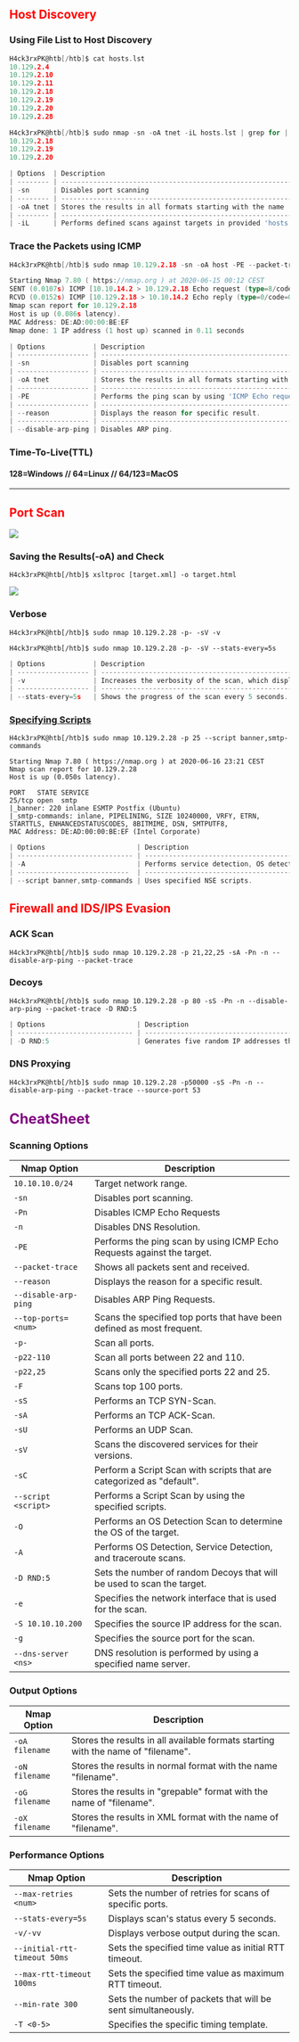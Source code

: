 ## <span style=color:red>**Host Discovery**</span>
### Using File List to Host Discovery
```go
H4ck3rxPK@htb[/htb]$ cat hosts.lst
10.129.2.4
10.129.2.10
10.129.2.11
10.129.2.18
10.129.2.19
10.129.2.20
10.129.2.28

H4ck3rxPK@htb[/htb]$ sudo nmap -sn -oA tnet -iL hosts.lst | grep for | cut -d" " -f5
10.129.2.18
10.129.2.19
10.129.2.20
```


```go
| Options  | Description                                                         |
| -------- | ------------------------------------------------------------------- |
| -sn      | Disables port scanning                                              |
| -------- | ------------------------------------------------------------------- |
| -oA tnet | Stores the results in all formats starting with the name 'tnet'     |
| -------- | ------------------------------------------------------------------- |
| -iL      | Performs defined scans against targets in provided 'hosts.lst' list |
``` 	

### Trace the Packets using ICMP
```go
H4ck3rxPK@htb[/htb]$ sudo nmap 10.129.2.18 -sn -oA host -PE --packet-trace --disable-arp-ping 

Starting Nmap 7.80 ( https://nmap.org ) at 2020-06-15 00:12 CEST
SENT (0.0107s) ICMP [10.10.14.2 > 10.129.2.18 Echo request (type=8/code=0) id=13607 seq=0] IP [ttl=255 id=23541 iplen=28 ]
RCVD (0.0152s) ICMP [10.129.2.18 > 10.10.14.2 Echo reply (type=0/code=0) id=13607 seq=0] IP [ttl=128 id=40622 iplen=28 ]
Nmap scan report for 10.129.2.18
Host is up (0.086s latency).
MAC Address: DE:AD:00:00:BE:EF
Nmap done: 1 IP address (1 host up) scanned in 0.11 seconds
```

```go
| Options            | Description                                                              |
| ------------------ | ------------------------------------------------------------------------ |
| -sn                | Disables port scanning                                                   |
| ------------------ | ------------------------------------------------------------------------ |
| -oA tnet           | Stores the results in all formats starting with the name 'host'          |
| ------------------ | ------------------------------------------------------------------------ |
| -PE                | Performs the ping scan by using 'ICMP Echo requests' against the target. |
| ------------------ | ------------------------------------------------------------------------ |
| --reason           | Displays the reason for specific result.                                 |
| ------------------ | ------------------------------------------------------------------------ |
| --disable-arp-ping | Disables ARP ping.                                                       |
``` 	

### Time-To-Live(TTL)
#### 128=Windows // 64=Linux // 64/123=MacOS
---
## <span style=color:red>**Port Scan**</span>

![](https://hackmd.io/_uploads/Sy4xoOg92.png)

### Saving the Results(-oA) and Check

```go!
H4ck3rxPK@htb[/htb]$ xsltproc [target.xml] -o target.html
```
![](https://hackmd.io/_uploads/rJ8M6Ox53.png)

### Verbose


```go!
H4ck3rxPK@htb[/htb]$ sudo nmap 10.129.2.28 -p- -sV -v 
```

```go!
H4ck3rxPK@htb[/htb]$ sudo nmap 10.129.2.28 -p- -sV --stats-every=5s
```

```go
| Options            | Description                                                                    |
| ------------------ | ------------------------------------------------------------------------------ |
| -v                 | Increases the verbosity of the scan, which displays more detailed information. |
| ------------------ | ------------------------------------------------------------------------       |
| --stats-every=5s   | Shows the progress of the scan every 5 seconds.                                |
```

### [**Specifying Scripts**](https://nmap.org/nsedoc/scripts/)
```go!
H4ck3rxPK@htb[/htb]$ sudo nmap 10.129.2.28 -p 25 --script banner,smtp-commands

Starting Nmap 7.80 ( https://nmap.org ) at 2020-06-16 23:21 CEST
Nmap scan report for 10.129.2.28
Host is up (0.050s latency).

PORT   STATE SERVICE
25/tcp open  smtp
|_banner: 220 inlane ESMTP Postfix (Ubuntu)
|_smtp-commands: inlane, PIPELINING, SIZE 10240000, VRFY, ETRN, STARTTLS, ENHANCEDSTATUSCODES, 8BITMIME, DSN, SMTPUTF8,
MAC Address: DE:AD:00:00:BE:EF (Intel Corporate)
```

```go
| Options                       | Description                                                                                        |
| ----------------------------- | -------------------------------------------------------------------------------------------------- |
| -A                            | Performs service detection, OS detection, traceroute and uses defaults scripts to scan the target. |
| ----------------------------  | ---------------------------------------------------------------------------------------------------|
| --script banner,smtp-commands | Uses specified NSE scripts.                                                                        |
```
## <span style=color:red>**Firewall and IDS/IPS Evasion**</span>

### ACK Scan
```go!
H4ck3rxPK@htb[/htb]$ sudo nmap 10.129.2.28 -p 21,22,25 -sA -Pn -n --disable-arp-ping --packet-trace
```

### Decoys
```go!
H4ck3rxPK@htb[/htb]$ sudo nmap 10.129.2.28 -p 80 -sS -Pn -n --disable-arp-ping --packet-trace -D RND:5
```

```go
| Options                       | Description                                                                                        |
| ----------------------------- | -------------------------------------------------------------------------------------------------- |
| -D RND:5                      | Generates five random IP addresses that indicates the source IP the connection comes from. |
```

### DNS Proxying
```go!                 
H4ck3rxPK@htb[/htb]$ sudo nmap 10.129.2.28 -p50000 -sS -Pn -n --disable-arp-ping --packet-trace --source-port 53
```

## <span style=color:purple><big>**CheatSheet**</big></span>
### Scanning Options

| **Nmap Option** | **Description** |
|---|----|
| `10.10.10.0/24` | Target network range. |
| `-sn` | Disables port scanning. |
| `-Pn` | Disables ICMP Echo Requests |
| `-n` | Disables DNS Resolution. |
| `-PE` | Performs the ping scan by using ICMP Echo Requests against the target. |
| `--packet-trace` | Shows all packets sent and received. |
| `--reason` | Displays the reason for a specific result. |
| `--disable-arp-ping` | Disables ARP Ping Requests. |
| `--top-ports=<num>` | Scans the specified top ports that have been defined as most frequent.  |
| `-p-` | Scan all ports. |
| `-p22-110` | Scan all ports between 22 and 110. |
| `-p22,25` | Scans only the specified ports 22 and 25. |
| `-F` | Scans top 100 ports. |
| `-sS` | Performs an TCP SYN-Scan. |
| `-sA` | Performs an TCP ACK-Scan. |
| `-sU` | Performs an UDP Scan. |
| `-sV` | Scans the discovered services for their versions. |
| `-sC` | Perform a Script Scan with scripts that are categorized as "default". |
| `--script <script>` | Performs a Script Scan by using the specified scripts. |
| `-O` | Performs an OS Detection Scan to determine the OS of the target. |
| `-A` | Performs OS Detection, Service Detection, and traceroute scans. |
| `-D RND:5` | Sets the number of random Decoys that will be used to scan the target. |
| `-e` | Specifies the network interface that is used for the scan. |
| `-S 10.10.10.200` | Specifies the source IP address for the scan. |
| `-g` | Specifies the source port for the scan. |
| `--dns-server <ns>` | DNS resolution is performed by using a specified name server. |

### Output Options

| **Nmap Option** | **Description** |
|---|----|
| `-oA filename` | Stores the results in all available formats starting with the name of "filename". |
| `-oN filename` | Stores the results in normal format with the name "filename". |
| `-oG filename` | Stores the results in "grepable" format with the name of "filename". |
| `-oX filename` | Stores the results in XML format with the name of "filename". |

### Performance Options

| **Nmap Option** | **Description** |
|---|----|
| `--max-retries <num>` | Sets the number of retries for scans of specific ports. |
| `--stats-every=5s` | Displays scan's status every 5 seconds. |
| `-v/-vv` | Displays verbose output during the scan. |
| `--initial-rtt-timeout 50ms` | Sets the specified time value as initial RTT timeout. |
| `--max-rtt-timeout 100ms` | Sets the specified time value as maximum RTT timeout. |
| `--min-rate 300` | Sets the number of packets that will be sent simultaneously. |
| `-T <0-5>` | Specifies the specific timing template. |
